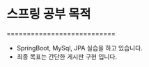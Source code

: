 # 스프링 공부 목적
===========================
- SpringBoot, MySql, JPA 실습을 하고 있습니다.
- 최종 목표는 간단한 게시판 구현 입니다.
